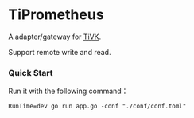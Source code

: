 # TiPrometheus

A adapter/gateway for [TiVK](https://github.com/tikv/tikv).

Support remote write and read.

### Quick Start

Run it with the following command：

```
RunTime=dev go run app.go -conf "./conf/conf.toml"
```
